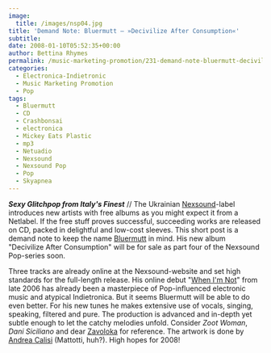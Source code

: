 ```yaml
---
image:
  title: /images/nsp04.jpg
title: 'Demand Note: Bluermutt – »Decivilize After Consumption«'
subtitle: 
date: 2008-01-10T05:52:35+00:00
author: Bettina Rhymes
permalink: /music-marketing-promotion/231-demand-note-bluermutt-decivilize-after-consumption
categories:
  - Electronica-Indietronic
  - Music Marketing Promotion
  - Pop
tags:
  - Bluermutt
  - CD
  - Crashbonsai
  - electronica
  - Mickey Eats Plastic
  - mp3
  - Netuadio
  - Nexsound
  - Nexsound Pop
  - Pop
  - Skyapnea
---
```

***Sexy Glitchpop from Italy's Finest*** // The Ukrainian [Nexsound](http://www.nexsound.org/ "Nexsound Website")-label introduces new artists with free albums as you might expect it from a Netlabel. If the free stuff proves successful, succeeding works are released on CD, packed in delightful and low-cost sleeves. This short post is a demand note to keep the name [Bluermutt](http://myspace.com/bluermutt "Bluermutt @ Myspace") in mind. His new album "Decivilize After Consumption" will be for sale as part four of the Nexsound Pop-series soon.<!--more-->

<!--adsense-->

Three tracks are already online at the Nexsound-website and set high standards for the full-length release. His online debut "[When I'm Not](http://www.nexsound.org/ns55.html)" from late 2006 has already been a masterpiece of Pop-influenced electronic music and atypical Indietronica. But it seems Bluermutt will be able to do even better. For his new tunes he makes extensive use of vocals, singing, speaking, filtered and pure. The production is advanced and in-depth yet subtle enough to let the catchy melodies unfold. Consider _Zoot Woman_, _Dani Siciliano_ and dear [Zavoloka](http://www.zavoloka.com/ "Zavoloka Website") for reference. The artwork is done by [Andrea Calisi](http://www.andreacalisilefthand.blogspot.com/ "Andrea Calisi Website") (Mattotti, huh?). High hopes for 2008!